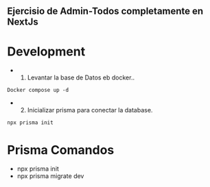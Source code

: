 
## Ejercisio de Admin-Todos completamente en NextJs


# Development

* 1. Levantar la base de Datos eb docker..
```
Docker compose up -d
```
* 2. Inicializar prisma para conectar la database.
```
npx prisma init
```
# Prisma Comandos
* npx prisma init
* npx prisma migrate dev 